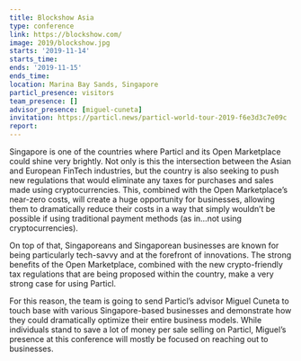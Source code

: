 ```yaml
---
title: Blockshow Asia
type: conference
link: https://blockshow.com/
image: 2019/blockshow.jpg
starts: '2019-11-14'
starts_time:
ends: '2019-11-15'
ends_time:
location: Marina Bay Sands, Singapore
particl_presence: visitors
team_presence: []
advisor_presence: [miguel-cuneta]
invitation: https://particl.news/particl-world-tour-2019-f6e3d3c7e09c
report: 
---
```


Singapore is one of the countries where Particl and its Open Marketplace could shine very brightly. Not only is this the intersection between the Asian and European FinTech industries, but the country is also seeking to push new regulations that would eliminate any taxes for purchases and sales made using cryptocurrencies. This, combined with the Open Marketplace’s near-zero costs, will create a huge opportunity for businesses, allowing them to dramatically reduce their costs in a way that simply wouldn’t be possible if using traditional payment methods (as in…not using cryptocurrencies).

On top of that, Singaporeans and Singaporean businesses are known for being particularly tech-savvy and at the forefront of innovations. The strong benefits of the Open Marketplace, combined with the new crypto-friendly tax regulations that are being proposed within the country, make a very strong case for using Particl.

For this reason, the team is going to send Particl’s advisor Miguel Cuneta to touch base with various Singapore-based businesses and demonstrate how they could dramatically optimize their entire business models. While individuals stand to save a lot of money per sale selling on Particl, Miguel’s presence at this conference will mostly be focused on reaching out to businesses.